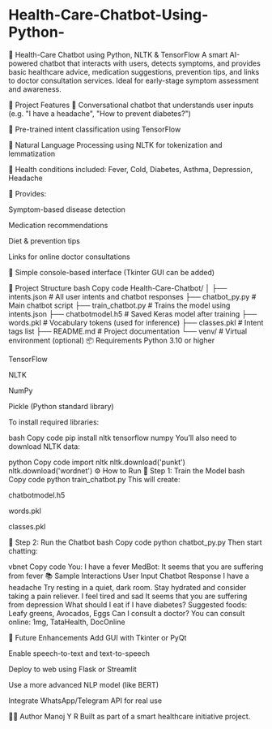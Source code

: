 # Health-Care-Chatbot-Using-Python-
🧠 Health-Care Chatbot using Python, NLTK & TensorFlow
A smart AI-powered chatbot that interacts with users, detects symptoms, and provides basic healthcare advice, medication suggestions, prevention tips, and links to doctor consultation services. Ideal for early-stage symptom assessment and awareness.

🚀 Project Features
🤖 Conversational chatbot that understands user inputs (e.g. "I have a headache", "How to prevent diabetes?")

💬 Pre-trained intent classification using TensorFlow

🧠 Natural Language Processing using NLTK for tokenization and lemmatization

💊 Health conditions included: Fever, Cold, Diabetes, Asthma, Depression, Headache

📌 Provides:

Symptom-based disease detection

Medication recommendations

Diet & prevention tips

Links for online doctor consultations

📁 Simple console-based interface (Tkinter GUI can be added)

📁 Project Structure
bash
Copy code
Health-Care-Chatbot/
│
├── intents.json            # All user intents and chatbot responses
├── chatbot_py.py           # Main chatbot script
├── train_chatbot.py        # Trains the model using intents.json
├── chatbotmodel.h5         # Saved Keras model after training
├── words.pkl               # Vocabulary tokens (used for inference)
├── classes.pkl             # Intent tags list
├── README.md               # Project documentation
└── venv/                   # Virtual environment (optional)
📦 Requirements
Python 3.10 or higher

TensorFlow

NLTK

NumPy

Pickle (Python standard library)

To install required libraries:

bash
Copy code
pip install nltk tensorflow numpy
You’ll also need to download NLTK data:

python
Copy code
import nltk
nltk.download('punkt')
nltk.download('wordnet')
⚙️ How to Run
🔹 Step 1: Train the Model
bash
Copy code
python train_chatbot.py
This will create:

chatbotmodel.h5

words.pkl

classes.pkl

🔹 Step 2: Run the Chatbot
bash
Copy code
python chatbot_py.py
Then start chatting:

vbnet
Copy code
You: I have a fever
MedBot: It seems that you are suffering from fever
📚 Sample Interactions
User Input	Chatbot Response
I have a headache	Try resting in a quiet, dark room. Stay hydrated and consider taking a pain reliever.
I feel tired and sad	It seems that you are suffering from depression
What should I eat if I have diabetes?	Suggested foods: Leafy greens, Avocados, Eggs
Can I consult a doctor?	You can consult online: 1mg, TataHealth, DocOnline

🔮 Future Enhancements
Add GUI with Tkinter or PyQt

Enable speech-to-text and text-to-speech

Deploy to web using Flask or Streamlit

Use a more advanced NLP model (like BERT)

Integrate WhatsApp/Telegram API for real use

🙋‍♂️ Author
Manoj Y R
Built as part of a smart healthcare initiative project.
